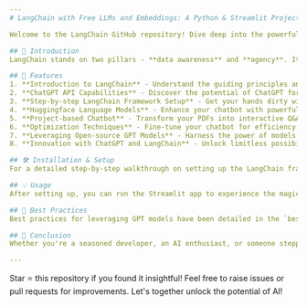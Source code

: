 ```yaml
---
# LangChain with Free LLMs and Embeddings: A Python & Streamlit Project

Welcome to the LangChain GitHub repository! Dive deep into the powerful amalgamation of language models and the principles of LangChain. This repository aims to provide you with a comprehensive understanding of building intelligent chatbot applications powered by your very own PDFs.

## 🌟 Introduction
LangChain stands on two pillars - **data awareness** and **agency**. It emphasizes understanding your data deeply and ensuring that this data works for you. Combining these principles with the state-of-the-art capabilities of the ChatGPT API, this project showcases the vast potential of artificial intelligence applications.

## 🚀 Features
1. **Introduction to LangChain** - Understand the guiding principles and concepts.
2. **ChatGPT API Capabilities** - Discover the potential of ChatGPT for AI applications.
3. **Step-by-step LangChain Framework Setup** - Get your hands dirty with Python and set up the framework effortlessly.
4. **Huggingface Language Models** - Enhance your chatbot with powerful language models for deeper understanding and better responses.
5. **Project-based Chatbot** - Transform your PDFs into interactive Q&A platforms.
6. **Optimization Techniques** - Fine-tune your chatbot for efficiency and accuracy.
7. **Leveraging Open-source GPT Models** - Harness the power of models like GPT-3.5 and GPT-4.
8. **Innovation with ChatGPT and LangChain** - Unlock limitless possibilities.

## 🛠 Installation & Setup
For a detailed step-by-step walkthrough on setting up the LangChain framework in Python, please refer to the `setup.md` in this repository.

## 💡 Usage
After setting up, you can run the Streamlit app to experience the magic of LangChain with ChatGPT. Upload your PDFs, and let the chatbot answer all your questions related to the content.

## 📘 Best Practices
Best practices for leveraging GPT models have been detailed in the `best_practices.md` file. Ensure to go through it to make the most out of these powerful models.

## 🎉 Conclusion
Whether you're a seasoned developer, an AI enthusiast, or someone stepping into the awe-inspiring world of artificial intelligence, this project has something for everyone. Let's embark on this enlightening journey to create your personalized PDF-powered chatbot using the combined strengths of LangChain, ChatGPT API, and Python.

---
```


Star ⭐ this repository if you found it insightful! Feel free to raise issues or pull requests for improvements. Let's together unlock the potential of AI!
